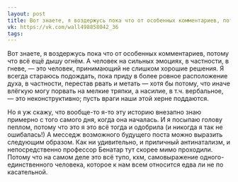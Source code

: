 ```yaml
---
layout: post
title: Вот знаете, я воздержусь пока что от особенных комментариев, потому что...
vk: https://vk.com/wall498858042_36
tags:
---
```

Вот знаете, я воздержусь пока что от особенных комментариев, потому что всё ещё дышу огнём. А человек на сильных эмоциях, в частности, в гневе, — это человек, принимающий не слишком хорошие решения. Я всегда стараюсь подождать, пока приду в более ровное расположение духа, в частности, перестав рвать и метать — хотя бы потому, что иначе влёгкую могу порвать на мелкие тряпки, а насилие, в т.ч. вербальное, — это неконструктивно; пусть враги наши этой херне поддаются. 

Но я уж скажу, что вообще-то я-то эту историю внезапно знаю примерно с того самого дня, когда она началась. И я посыпаю голову пеплом, потому что это я это всё тогда и одобрила (и никогда я так не ошибалась!) А месседж возможного будущего поста можно выразить следующим образом. Как ни удивительно, и приличный антинатализм, и непосредственно профессор Бенатар тут скорее мимо проходили. Потому что на самом деле это всё тупо, кхм, самовыражение одного-единственного человека, которое к нам всем относится едва ли не по касательной.